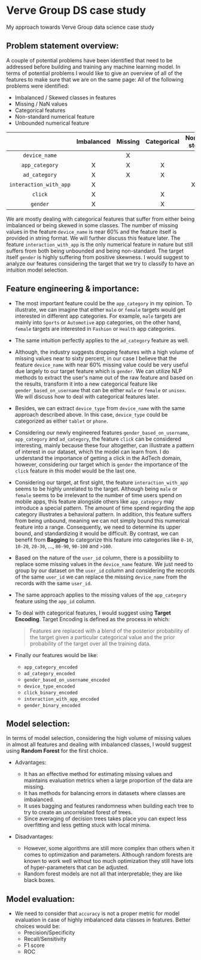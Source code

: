 # Verve Group DS case study
My approach towards Verve Group data science case study

## Problem statement overview:
A couple of potential problems have been identified that need to be addressed before building and training any machine learning model. In terms of potential problems I would like to give an overview of all of the features to make sure that we are on the same page:
All of the following problems were identified:

* Imbalanced / Skewed classes in features
* Missing / NaN values
* Categorical features
* Non-standard numerical feature
* Unbounded numerical feature

|                        | Imbalanced | Missing | Categorical | Non-std | Unbound |
| :--------------------: | :--------: | :-----: | :---------: | :-----: | :-----: |
| `device_name`          |            |    X    |             |         |         |
| `app_category`         |      X     |    X    |      X      |         |         |
| `ad_category`          |      X     |    X    |      X      |         |         |
| `interaction_with_app` |      X     |         |             |    X    |    X    |
| `click`                |      X     |         |      X      |         |         |
| `gender`               |      X     |         |      X      |         |         |

We are mostly dealing with categorical features that suffer from either being imbalanced or being skewed in some classes. The number of missing values in the feature `device_name` is near 60% and the feature itself is provided in string format. We will further discuss this feature later. The feature `interaction_with_app` is the only numerical feature in nature but still suffers from both being unbounded and being non-standard. The target itself `gender` is highly suffering from positive skewness. I would suggest to analyze our features considering the target that we try to classify to have an intuition model selection.

## Feature engineering & importance:
* The most important feature could be the `app_category` in my opinion. To illustrate, we can imagine that either `male` or `female` targets would get interested in different app categories. For example, `male` targets are mainly into `Sports` or `Automotive` app categories, on the other hand, `female` targets are interested in `Fashion` or `Health` app categories. 

* The same intuition perfectly applies to the `ad_category` feature as well. 

* Although, the industry suggests dropping features with a high volume of missing values near to sixty percent, in our case I believe that the feature `device_name` with near 60% missing value could be very useful due largely to our target feature which is `gender`. We can utilize NLP methods to extract the user's name out of the raw feature and based on the results, transform it into a new categorical feature like `gender_based_on_username` that can be either `male` or `female` or `unisex`. We will discuss how to deal with categorical features later.

* Besides, we can extract `device_type` from `device_name` with the same approach described above. In this case, `device_type` could be categorized as either `tablet` or `phone`. 

* Considering our newly engineered features `gender_based_on_username`, `app_category` and `ad_category`, the feature `click` can be considered interesting, mainly because these four altogether, can illustrate a pattern of interest in our dataset, which the model can learn from. I do understand the importance of getting a click in the AdTech domain, however, considering our target which is `gender` the importance of the `click` feature in this model would be the last one.

* Considering our target, at first sight, the feature `interaction_with_app` seems to be highly unrelated to the target. Although being `male` or `female` seems to be irrelevant to the number of time users spend on mobile apps, this feature alongside others like `app_category` may introduce a special pattern. The amount of time spend regarding the app category illustrates a behavioral pattern. In addition, this feature suffers from being unbound, meaning we can not simply bound this numerical feature into a range. Consequently, we need to determine its upper bound, and standardizing it would be difficult. By contrast, we can benefit from **Bagging** to categorize this feature into categories like `0-10`, `10-20`, `20-30`, ..., `80-90`, `90-100` and `>100`.

* Based on the nature of the `user_id` column, there is a possibility to replace some missing values in the `device_name` feature. We just need to group by our dataset on the `user_id` column and considering the records of the same `user_id` we can replace the missing `device_name` from the records with the same `user_id`.

* The same approach applies to the missing values of the `app_category` feature using the `app_id` column.

* To deal with categorical features, I would suggest using **Target Encoding**. Target Encoding is defined as the process in which:
    > Features are replaced with a blend of the posterior probability of the target given a particular categorical value and the prior probability of the target over all the training data.

* Finally our features would be like:
    * `app_category_encoded`
    * `ad_category_encoded`
    * `gender_based_on_username_encoded`
    * `device_type_encoded`
    * `click_binary_encoded`
    * `interaction_with_app_encoded`
    * `gender_binary_encoded`

## Model selection:
In terms of model selection, considering the high volume of missing values in almost all features and dealing with imbalanced classes, I would suggest using **Random Forest** for the first choice.

* Advantages:
  * It has an effective method for estimating missing values and maintains evaluation metrics when a large proportion of the data are missing.
  * It has methods for balancing errors in datasets where classes are imbalanced.
  * It uses bagging and features randomness when building each tree to try to create an uncorrelated forest of trees.
  * Since averaging of decision trees takes place you can expect less overfitting and less getting stuck with local minima.
    
* Disadvantages:
  * However, some algorithms are still more complex than others when it comes to optimization and parameters. Although random forests are known to work well without too much optimization they still have lots of hyper-parameters that can be adjusted.
  * Random forest models are not all that interpretable; they are like black boxes.

## Model evaluation:
* We need to consider that `accuracy` is not a proper metric for model evaluation in case of highly imbalanced data classes in features. Better choices would be:
    * Precision/Specificity
    * Recall/Sensitivity
    * F1 score
    * ROC
